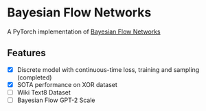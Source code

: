 # Bayesian Flow Networks

A PyTorch implementation of [Bayesian Flow Networks](https://arxiv.org/abs/2308.07037)

## Features

- [x] Discrete model with continuous-time loss, training and sampling (completed)
- [x] SOTA performance on XOR dataset
- [ ] Wiki Text8 Dataset
- [ ] Bayesian Flow GPT-2 Scale
